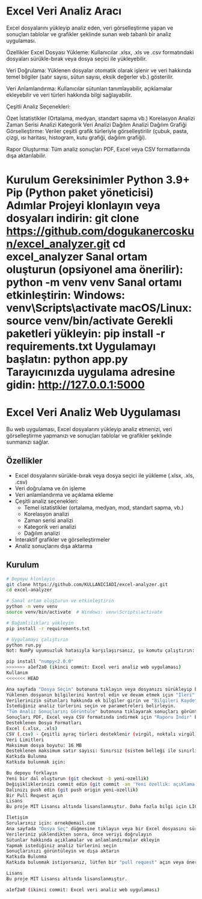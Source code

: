 # Excel Veri Analiz Aracı
Excel dosyalarını yükleyip analiz eden, veri görselleştirme yapan ve sonuçları tablolar ve grafikler şeklinde sunan web tabanlı bir analiz uygulaması.

Özellikler
Excel Dosyası Yükleme: Kullanıcılar .xlsx, .xls ve .csv formatındaki dosyaları sürükle-bırak veya dosya seçici ile yükleyebilir.

Veri Doğrulama: Yüklenen dosyalar otomatik olarak işlenir ve veri hakkında temel bilgiler (satır sayısı, sütun sayısı, eksik değerler vb.) gösterilir.

Veri Anlamlandırma: Kullanıcılar sütunları tanımlayabilir, açıklamalar ekleyebilir ve veri türleri hakkında bilgi sağlayabilir.

Çeşitli Analiz Seçenekleri:

Özet İstatistikler (Ortalama, medyan, standart sapma vb.)
Korelasyon Analizi
Zaman Serisi Analizi
Kategorik Veri Analizi
Dağılım Analizi
Dağılım Grafiği
Görselleştirme: Veriler çeşitli grafik türleriyle görselleştirilir (çubuk, pasta, çizgi, ısı haritası, histogram, kutu grafiği, dağılım grafiği).

Rapor Oluşturma: Tüm analiz sonuçları PDF, Excel veya CSV formatlarında dışa aktarılabilir.

Kurulum
Gereksinimler
Python 3.9+
Pip (Python paket yöneticisi)
Adımlar
Projeyi klonlayın veya dosyaları indirin:
git clone https://github.com/dogukanercoskun/excel_analyzer.git
cd excel_analyzer
Sanal ortam oluşturun (opsiyonel ama önerilir):
python -m venv venv
Sanal ortamı etkinleştirin:
Windows:
venv\Scripts\activate
macOS/Linux:
source venv/bin/activate
Gerekli paketleri yükleyin:
pip install -r requirements.txt
Uygulamayı başlatın:
python app.py
Tarayıcınızda uygulama adresine gidin:
http://127.0.0.1:5000
=======
# Excel Veri Analiz Web Uygulaması

Bu web uygulaması, Excel dosyalarını yükleyip analiz etmenizi, veri görselleştirme yapmanızı ve sonuçları tablolar ve grafikler şeklinde sunmanızı sağlar.

## Özellikler

- Excel dosyalarını sürükle-bırak veya dosya seçici ile yükleme (.xlsx, .xls, .csv)
- Veri doğrulama ve ön işleme
- Veri anlamlandırma ve açıklama ekleme
- Çeşitli analiz seçenekleri:
  - Temel istatistikler (ortalama, medyan, mod, standart sapma, vb.)
  - Korelasyon analizi
  - Zaman serisi analizi
  - Kategorik veri analizi
  - Dağılım analizi
- İnteraktif grafikler ve görselleştirmeler
- Analiz sonuçlarını dışa aktarma

## Kurulum

```bash
# Depoyu klonlayın
git clone https://github.com/KULLANICIADI/excel-analyzer.git
cd excel-analyzer

# Sanal ortam oluşturun ve etkinleştirin
python -m venv venv
source venv/bin/activate  # Windows: venv\Scripts\activate

# Bağımlılıkları yükleyin
pip install -r requirements.txt

# Uygulamayı çalıştırın
python run.py
Not: NumPy uyumsuzluk hatasıyla karşılaşırsanız, şu komutu çalıştırın:

pip install "numpy<2.0.0"
>>>>>>> a1ef2a0 (ikinci commit: Excel veri analiz web uygulaması)
Kullanım
<<<<<<< HEAD

Ana sayfada "Dosya Seçin" butonuna tıklayın veya dosyanızı sürükleyip bırakın.
Yüklenen dosyanın bilgilerini kontrol edin ve devam etmek için "İleri" butonuna tıklayın.
Verilerinizin sütunları hakkında ek bilgiler girin ve "Bilgileri Kaydet" butonuna tıklayın.
İstediğiniz analiz türlerini seçin ve parametreleri belirleyin.
"Tüm Analiz Sonuçlarını Görüntüle" butonuna tıklayarak sonuçları görüntüleyin.
Sonuçları PDF, Excel veya CSV formatında indirmek için "Raporu İndir" butonunu kullanın.
Desteklenen Dosya Formatları
Excel (.xlsx, .xls)
CSV (.csv) - Çeşitli ayraç türleri desteklenir (virgül, noktalı virgül)
Veri Limitleri
Maksimum dosya boyutu: 16 MB
Desteklenen maksimum satır sayısı: Sınırsız (sistem belleği ile sınırlıdır)
Katkıda Bulunma
Katkıda bulunmak için:

Bu depoyu forklayın
Yeni bir dal oluşturun (git checkout -b yeni-ozellik)
Değişikliklerinizi commit edin (git commit -am 'Yeni özellik: açıklama')
Dalınızı push edin (git push origin yeni-ozellik)
Bir Pull Request açın
Lisans
Bu proje MIT Lisansı altında lisanslanmıştır. Daha fazla bilgi için LICENSE dosyasına bakın.

İletişim
Sorularınız için: ornek@email.com
Ana sayfada "Dosya Seç" düğmesine tıklayın veya bir Excel dosyasını sürükleyip bırakın
Verileriniz yüklendikten sonra, önce veriyi doğrulayın
Sütunlar hakkında açıklamalar ve anlamlandırmalar ekleyin
Yapmak istediğiniz analiz türlerini seçin
Sonuçlarınızı görüntüleyin ve dışa aktarın
Katkıda Bulunma
Katkıda bulunmak istiyorsanız, lütfen bir "pull request" açın veya önerileriniz için bir "issue" oluşturun.

Lisans
Bu proje MIT Lisansı altında lisanslanmıştır.

a1ef2a0 (ikinci commit: Excel veri analiz web uygulaması)
